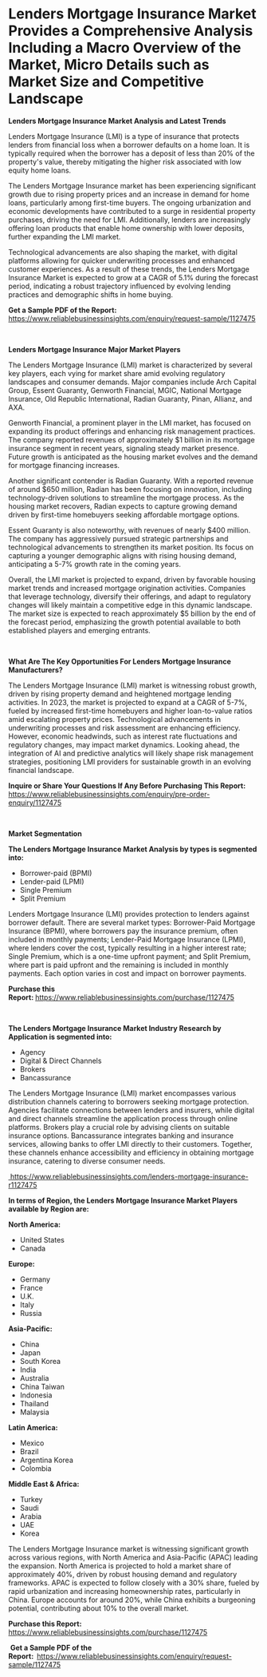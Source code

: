 <p><h1>Lenders Mortgage Insurance Market Provides a Comprehensive Analysis Including a Macro Overview of the Market, Micro Details such as Market Size and Competitive Landscape</h1></p><p><strong>Lenders Mortgage Insurance Market Analysis and Latest Trends</strong></p>
<p><p>Lenders Mortgage Insurance (LMI) is a type of insurance that protects lenders from financial loss when a borrower defaults on a home loan. It is typically required when the borrower has a deposit of less than 20% of the property's value, thereby mitigating the higher risk associated with low equity home loans. </p><p>The Lenders Mortgage Insurance market has been experiencing significant growth due to rising property prices and an increase in demand for home loans, particularly among first-time buyers. The ongoing urbanization and economic developments have contributed to a surge in residential property purchases, driving the need for LMI. Additionally, lenders are increasingly offering loan products that enable home ownership with lower deposits, further expanding the LMI market.</p><p>Technological advancements are also shaping the market, with digital platforms allowing for quicker underwriting processes and enhanced customer experiences. As a result of these trends, the Lenders Mortgage Insurance Market is expected to grow at a CAGR of 5.1% during the forecast period, indicating a robust trajectory influenced by evolving lending practices and demographic shifts in home buying.</p></p>
<p><strong>Get a Sample PDF of the Report:&nbsp;</strong> <a href="https://www.reliablebusinessinsights.com/enquiry/request-sample/1127475?utm_campaign=1847&utm_medium=2&utm_source=Github&utm_content=ia&utm_term=17042025&utm_id=lenders-mortgage-insurance">https://www.reliablebusinessinsights.com/enquiry/request-sample/1127475</a></p>
<p>&nbsp;</p>
<p><strong>Lenders Mortgage Insurance Major Market Players</strong></p>
<p><p>The Lenders Mortgage Insurance (LMI) market is characterized by several key players, each vying for market share amid evolving regulatory landscapes and consumer demands. Major companies include Arch Capital Group, Essent Guaranty, Genworth Financial, MGIC, National Mortgage Insurance, Old Republic International, Radian Guaranty, Pinan, Allianz, and AXA.</p><p>Genworth Financial, a prominent player in the LMI market, has focused on expanding its product offerings and enhancing risk management practices. The company reported revenues of approximately $1 billion in its mortgage insurance segment in recent years, signaling steady market presence. Future growth is anticipated as the housing market evolves and the demand for mortgage financing increases.</p><p>Another significant contender is Radian Guaranty. With a reported revenue of around $650 million, Radian has been focusing on innovation, including technology-driven solutions to streamline the mortgage process. As the housing market recovers, Radian expects to capture growing demand driven by first-time homebuyers seeking affordable mortgage options.</p><p>Essent Guaranty is also noteworthy, with revenues of nearly $400 million. The company has aggressively pursued strategic partnerships and technological advancements to strengthen its market position. Its focus on capturing a younger demographic aligns with rising housing demand, anticipating a 5-7% growth rate in the coming years.</p><p>Overall, the LMI market is projected to expand, driven by favorable housing market trends and increased mortgage origination activities. Companies that leverage technology, diversify their offerings, and adapt to regulatory changes will likely maintain a competitive edge in this dynamic landscape. The market size is expected to reach approximately $5 billion by the end of the forecast period, emphasizing the growth potential available to both established players and emerging entrants.</p></p>
<p>&nbsp;</p>
<p><strong>What Are The Key Opportunities For Lenders Mortgage Insurance Manufacturers?</strong></p>
<p><p>The Lenders Mortgage Insurance (LMI) market is witnessing robust growth, driven by rising property demand and heightened mortgage lending activities. In 2023, the market is projected to expand at a CAGR of 5-7%, fueled by increased first-time homebuyers and higher loan-to-value ratios amid escalating property prices. Technological advancements in underwriting processes and risk assessment are enhancing efficiency. However, economic headwinds, such as interest rate fluctuations and regulatory changes, may impact market dynamics. Looking ahead, the integration of AI and predictive analytics will likely shape risk management strategies, positioning LMI providers for sustainable growth in an evolving financial landscape.</p></p>
<p><strong>Inquire or Share Your Questions If Any Before Purchasing This Report:</strong> <a href="https://www.reliablebusinessinsights.com/enquiry/pre-order-enquiry/1127475?utm_campaign=1847&utm_medium=2&utm_source=Github&utm_content=ia&utm_term=17042025&utm_id=lenders-mortgage-insurance">https://www.reliablebusinessinsights.com/enquiry/pre-order-enquiry/1127475</a></p>
<p>&nbsp;</p>
<p><strong>Market Segmentation</strong></p>
<p><strong>The Lenders Mortgage Insurance Market Analysis by types is segmented into:</strong></p>
<p><ul><li>Borrower-paid (BPMI)</li><li>Lender-paid (LPMI)</li><li>Single Premium</li><li>Split Premium</li></ul></p>
<p><p>Lenders Mortgage Insurance (LMI) provides protection to lenders against borrower default. There are several market types: Borrower-Paid Mortgage Insurance (BPMI), where borrowers pay the insurance premium, often included in monthly payments; Lender-Paid Mortgage Insurance (LPMI), where lenders cover the cost, typically resulting in a higher interest rate; Single Premium, which is a one-time upfront payment; and Split Premium, where part is paid upfront and the remaining is included in monthly payments. Each option varies in cost and impact on borrower payments.</p></p>
<p><strong>Purchase this Report:&nbsp;</strong><a href="https://www.reliablebusinessinsights.com/purchase/1127475?utm_campaign=1847&utm_medium=2&utm_source=Github&utm_content=ia&utm_term=17042025&utm_id=lenders-mortgage-insurance">https://www.reliablebusinessinsights.com/purchase/1127475</a></p>
<p>&nbsp;</p>
<p><strong>The Lenders Mortgage Insurance Market Industry Research by Application is segmented into:</strong></p>
<p><ul><li>Agency</li><li>Digital & Direct Channels</li><li>Brokers</li><li>Bancassurance</li></ul></p>
<p><p>The Lenders Mortgage Insurance (LMI) market encompasses various distribution channels catering to borrowers seeking mortgage protection. Agencies facilitate connections between lenders and insurers, while digital and direct channels streamline the application process through online platforms. Brokers play a crucial role by advising clients on suitable insurance options. Bancassurance integrates banking and insurance services, allowing banks to offer LMI directly to their customers. Together, these channels enhance accessibility and efficiency in obtaining mortgage insurance, catering to diverse consumer needs.</p></p>
<p><a href="https://www.reliablebusinessinsights.com/lenders-mortgage-insurance-r1127475?utm_campaign=1847&utm_medium=2&utm_source=Github&utm_content=ia&utm_term=17042025&utm_id=lenders-mortgage-insurance">&nbsp;https://www.reliablebusinessinsights.com/lenders-mortgage-insurance-r1127475</a></p>
<p><strong>In terms of Region, the Lenders Mortgage Insurance Market Players available by Region are:</strong></p>
<p>
    <p> <strong> North America: </strong>
        <ul>
            <li>United States</li>
            <li>Canada</li>
        </ul>
        </p> 
    <p> <strong> Europe: </strong>
        <ul>
            <li>Germany</li>
            <li>France</li>
            <li>U.K.</li>
            <li>Italy</li>
            <li>Russia</li>
        </ul>
        </p> 
    <p> <strong> Asia-Pacific: </strong>
        <ul>
            <li>China</li>
            <li>Japan</li>
            <li>South Korea</li>
            <li>India</li>
            <li>Australia</li>
            <li>China Taiwan</li>
            <li>Indonesia</li>
            <li>Thailand</li>
            <li>Malaysia</li>
        </ul>
        </p> 
    <p> <strong> Latin America: </strong>
        <ul>
            <li>Mexico</li>
            <li>Brazil</li>
            <li>Argentina Korea</li>
            <li>Colombia</li>
        </ul>
        </p> 
    <p> <strong> Middle East & Africa: </strong>
        <ul>
            <li>Turkey</li>
            <li>Saudi</li>
            <li>Arabia</li>
            <li>UAE</li>
            <li>Korea</li>
        </ul>
    </p>
    </p>
<p><p>The Lenders Mortgage Insurance market is witnessing significant growth across various regions, with North America and Asia-Pacific (APAC) leading the expansion. North America is projected to hold a market share of approximately 40%, driven by robust housing demand and regulatory frameworks. APAC is expected to follow closely with a 30% share, fueled by rapid urbanization and increasing homeownership rates, particularly in China. Europe accounts for around 20%, while China exhibits a burgeoning potential, contributing about 10% to the overall market.</p></p>
<p><strong>Purchase this Report: </strong><a href="https://www.reliablebusinessinsights.com/purchase/1127475?utm_campaign=1847&utm_medium=2&utm_source=Github&utm_content=ia&utm_term=17042025&utm_id=lenders-mortgage-insurance">https://www.reliablebusinessinsights.com/purchase/1127475</a></p>
<p>&nbsp;<strong>Get a Sample PDF of the Report:&nbsp;&nbsp;</strong><a href="https://www.reliablebusinessinsights.com/enquiry/request-sample/1127475?utm_campaign=1847&utm_medium=2&utm_source=Github&utm_content=ia&utm_term=17042025&utm_id=lenders-mortgage-insurance">https://www.reliablebusinessinsights.com/enquiry/request-sample/1127475</a></p>
<p><strong></strong></p>
<p><p></p><p></p><p></p></p>